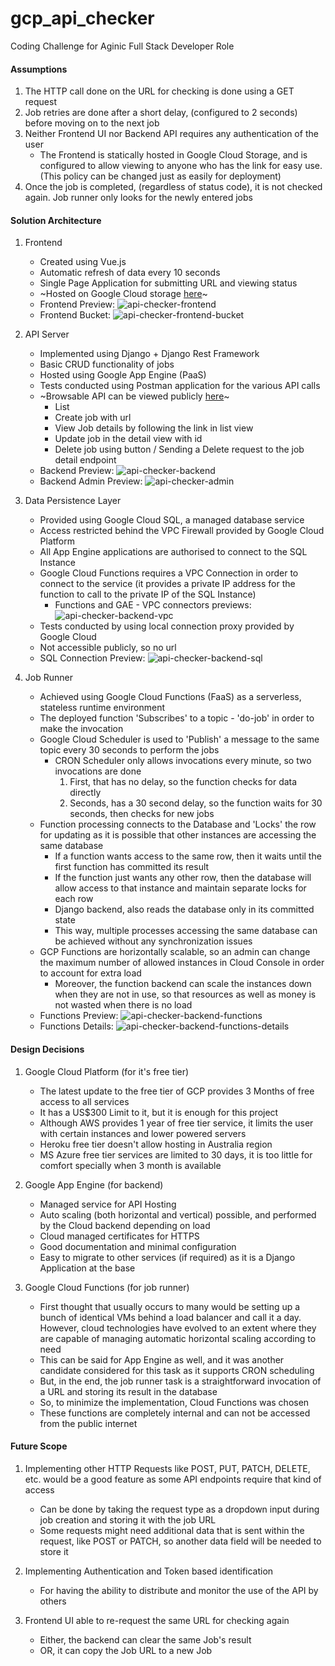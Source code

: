# gcp_api_checker
Coding Challenge for Aginic Full Stack Developer Role

#### Assumptions
1. The HTTP call done on the URL for checking is done using a GET request
1. Job retries are done after a short delay, (configured to 2 seconds) before moving on to the next job
1. Neither Frontend UI nor Backend API requires any authentication of the user
    - The Frontend is statically hosted in Google Cloud Storage, and is configured to allow viewing to anyone who has the link for easy use. (This policy can be changed just as easily for deployment)
1. Once the job is completed, (regardless of status code), it is not checked again. Job runner only looks for the newly entered jobs


#### Solution Architecture
1. Frontend
    - Created using Vue.js
    - Automatic refresh of data every 10 seconds
    - Single Page Application for submitting URL and viewing status
    - ~Hosted on Google Cloud storage [here](https://storage.googleapis.com/checker-static-hosting/index.html)~
    - Frontend Preview: ![api-checker-frontend](https://user-images.githubusercontent.com/17527859/107841917-7c133680-6e13-11eb-95b9-27bd5e5c7e99.png)
    - Frontend Bucket: ![api-checker-frontend-bucket](https://user-images.githubusercontent.com/17527859/107841919-7cabcd00-6e13-11eb-82e1-e60505f49924.png)

1. API Server
    - Implemented using Django + Django Rest Framework
    - Basic CRUD functionality of jobs
    - Hosted using Google App Engine (PaaS)
    - Tests conducted using Postman application for the various API calls
    - ~Browsable API can be viewed publicly [here](https://shreyas-api-checker.ts.r.appspot.com/api/)~
        - List
        - Create job with url
        - View Job details by following the link in list view
        - Update job in the detail view with id
        - Delete job using button / Sending a Delete request to the job detail endpoint
    - Backend Preview: ![api-checker-backend](https://user-images.githubusercontent.com/17527859/107841911-787faf80-6e13-11eb-9f87-f4751683e4e3.png)
    - Backend Admin Preview: ![api-checker-admin](https://user-images.githubusercontent.com/17527859/107841910-76b5ec00-6e13-11eb-879a-2389c4419f04.png)
    
1. Data Persistence Layer
    - Provided using Google Cloud SQL, a managed database service
    - Access restricted behind the VPC Firewall provided by Google Cloud Platform
    - All App Engine applications are authorised to connect to the SQL Instance
    - Google Cloud Functions requires a VPC Connection in order to connect to the service (it provides a private IP address for the function to call to the private IP of the SQL Instance)
        - Functions and GAE - VPC connectors previews: ![api-checker-backend-vpc](https://user-images.githubusercontent.com/17527859/107841916-7b7aa000-6e13-11eb-866b-82e98835e02c.png) 
    - Tests conducted by using local connection proxy provided by Google Cloud
    - Not accessible publicly, so no url
    - SQL Connection Preview: ![api-checker-backend-sql](https://user-images.githubusercontent.com/17527859/107841914-7a497300-6e13-11eb-80a4-1f0e7c559567.png)
    
1. Job Runner
    - Achieved using Google Cloud Functions (FaaS) as a serverless, stateless runtime environment
    - The deployed function 'Subscribes' to a topic - 'do-job' in order to make the invocation
    - Google Cloud Scheduler is used to 'Publish' a message to the same topic every 30 seconds to perform the jobs
        - CRON Scheduler only allows invocations every minute, so two invocations are done
            1. First, that has no delay, so the function checks for data directly
            1. Seconds, has a 30 second delay, so the function waits for 30 seconds, then checks for new jobs
    - Function processing connects to the Database and 'Locks' the row for updating as it is possible that other instances are accessing the same database
        - If a function wants access to the same row, then it waits until the first function has committed its result
        - If the function just wants any other row, then the database will allow access to that instance and maintain separate locks for each row
        - Django backend, also reads the database only in its committed state
        - This way, multiple processes accessing the same database can be achieved without any synchronization issues
    - GCP Functions are horizontally scalable, so an admin can change the maximum number of allowed instances in Cloud Console in order to account for extra load
        - Moreover, the function backend can scale the instances down when they are not in use, so that resources as well as money is not wasted when there is no load
    - Functions Preview: ![api-checker-backend-functions](https://user-images.githubusercontent.com/17527859/107841913-79b0dc80-6e13-11eb-9291-0a0558abbe9b.png)
    - Functions Details: ![api-checker-backend-functions-details](https://user-images.githubusercontent.com/17527859/107842718-63a61a80-6e19-11eb-8ad2-9a3e8477a1f8.png)
   
#### Design Decisions
1. Google Cloud Platform (for it's free tier)
    - The latest update to the free tier of GCP provides 3 Months of free access to all services
    - It has a US$300 Limit to it, but it is enough for this project
    - Although AWS provides 1 year of free tier service, it limits the user with certain instances and lower powered servers
    - Heroku free tier doesn't allow hosting in Australia region
    - MS Azure free tier services are limited to 30 days, it is too little for comfort specially when 3 month is available
    
1.  Google App Engine (for backend)
    - Managed service for API Hosting
    - Auto scaling (both horizontal and vertical) possible, and performed by the Cloud backend depending on load
    - Cloud managed certificates for HTTPS
    - Good documentation and minimal configuration
    - Easy to migrate to other services (if required) as it is a Django Application at the base
    
1. Google Cloud Functions (for job runner)
    - First thought that usually occurs to many would be setting up a bunch of identical VMs behind a load balancer and call it a day. However, cloud technologies have evolved to an extent where they are capable of managing automatic horizontal scaling according to need
    - This can be said for App Engine as well, and it was another candidate considered for this task as it supports CRON scheduling
    - But, in the end, the job runner task is a straightforward invocation of a URL and storing its result in the database
    - So, to minimize the implementation, Cloud Functions was chosen
    - These functions are completely internal and can not be accessed from the public internet
    
    
#### Future Scope

1. Implementing other HTTP Requests like POST, PUT, PATCH, DELETE, etc. would be a good feature as some API endpoints require that kind of access
    - Can be done by taking the request type as a dropdown input during job creation and storing it with the job URL
    - Some requests might need additional data that is sent within the request, like POST or PATCH, so another data field will be needed to store it

1. Implementing Authentication and Token based identification
    - For having the ability to distribute and monitor the use of the API by others
    
1. Frontend UI able to re-request the same URL for checking again
    - Either, the backend can clear the same Job's result
    - OR, it can copy the Job URL to a new Job
    
